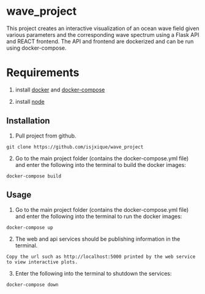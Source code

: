 # wave_project

This project creates an interactive visualization of an ocean wave field given various parameters and the corresponding wave spectrum using a Flask API and REACT frontend. The API and frontend are dockerized and can be run using docker-compose.

# Requirements

1. install [docker](https://docs.docker.com/) and [docker-compose](https://docs.docker.com/compose/)

2. install [node](https://nodejs.org/en/)

## Installation

1. Pull project from github.

```
git clone https://github.com/isjxique/wave_project

```

2. Go to the main project folder (contains the docker-compose.yml file) and enter the following into the terminal to build the docker images:

```
docker-compose build

```

## Usage

1.  Go to the main project folder (contains the docker-compose.yml file) and enter the following into the terminal to run the docker images:

```
docker-compose up

```

2.  The web and api services should be publishing information in the terminal.

```
Copy the url such as http://localhost:5000 printed by the web service to view interactive plots.

```

3.  Enter the following into the terminal to shutdown the services:

```
docker-compose down


```
